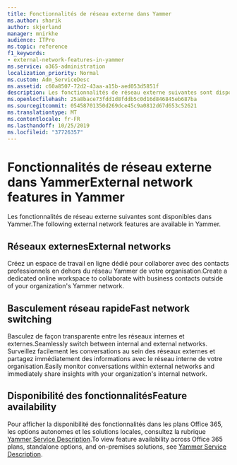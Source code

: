 ```yaml
---
title: Fonctionnalités de réseau externe dans Yammer
ms.author: sharik
author: skjerland
manager: mnirkhe
audience: ITPro
ms.topic: reference
f1_keywords:
- external-network-features-in-yammer
ms.service: o365-administration
localization_priority: Normal
ms.custom: Adm_ServiceDesc
ms.assetid: c60a8507-72d2-43aa-a15b-aed053d5851f
description: Les fonctionnalités de réseau externe suivantes sont disponibles dans Yammer.
ms.openlocfilehash: 25a8bace73fdd1d8fddb5c0d16d846845eb687ba
ms.sourcegitcommit: 05458701350d269dce45c9a0812d67d653c52621
ms.translationtype: MT
ms.contentlocale: fr-FR
ms.lasthandoff: 10/25/2019
ms.locfileid: "37726357"
---
```

# <a name="external-network-features-in-yammer"></a><span data-ttu-id="69bbb-103">Fonctionnalités de réseau externe dans Yammer</span><span class="sxs-lookup"><span data-stu-id="69bbb-103">External network features in Yammer</span></span>

<span data-ttu-id="69bbb-104">Les fonctionnalités de réseau externe suivantes sont disponibles dans Yammer.</span><span class="sxs-lookup"><span data-stu-id="69bbb-104">The following external network features are available in Yammer.</span></span>
  
## <a name="external-networks"></a><span data-ttu-id="69bbb-105">Réseaux externes</span><span class="sxs-lookup"><span data-stu-id="69bbb-105">External networks</span></span>

<span data-ttu-id="69bbb-106">Créez un espace de travail en ligne dédié pour collaborer avec des contacts professionnels en dehors du réseau Yammer de votre organisation.</span><span class="sxs-lookup"><span data-stu-id="69bbb-106">Create a dedicated online workspace to collaborate with business contacts outside of your organization's Yammer network.</span></span>
  
## <a name="fast-network-switching"></a><span data-ttu-id="69bbb-107">Basculement réseau rapide</span><span class="sxs-lookup"><span data-stu-id="69bbb-107">Fast network switching</span></span>

<span data-ttu-id="69bbb-108">Basculez de façon transparente entre les réseaux internes et externes.</span><span class="sxs-lookup"><span data-stu-id="69bbb-108">Seamlessly switch between internal and external networks.</span></span> <span data-ttu-id="69bbb-109">Surveillez facilement les conversations au sein des réseaux externes et partagez immédiatement des informations avec le réseau interne de votre organisation.</span><span class="sxs-lookup"><span data-stu-id="69bbb-109">Easily monitor conversations within external networks and immediately share insights with your organization's internal network.</span></span>
  
## <a name="feature-availability"></a><span data-ttu-id="69bbb-110">Disponibilité des fonctionnalités</span><span class="sxs-lookup"><span data-stu-id="69bbb-110">Feature availability</span></span>

<span data-ttu-id="69bbb-111">Pour afficher la disponibilité des fonctionnalités dans les plans Office 365, les options autonomes et les solutions locales, consultez la rubrique [Yammer Service Description](yammer-service-description.md).</span><span class="sxs-lookup"><span data-stu-id="69bbb-111">To view feature availability across Office 365 plans, standalone options, and on-premises solutions, see [Yammer Service Description](yammer-service-description.md).</span></span>
